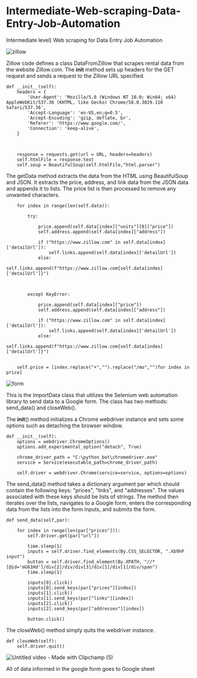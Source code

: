 # Intermediate-Web-scraping-Data-Entry-Job-Automation
Intermediate level) Web scraping for Data Entry Job Automation



![zillow](https://user-images.githubusercontent.com/39882035/228649539-30f89952-07ad-42bc-90c6-755e308843c7.gif)

Zillow code defines a class DataFromZillow that scrapes rental data from the website Zillow.com. 
The __init__ method sets up headers for the GET request and sends a request to the Zillow URL specified. 

    def __init__(self):
        headers = {
            'User-Agent': 'Mozilla/5.0 (Windows NT 10.0; Win64; x64) AppleWebKit/537.36 (KHTML, like Gecko) Chrome/58.0.3029.110 Safari/537.36',
            'Accept-Language': 'en-US,en;q=0.5',
            'Accept-Encoding': 'gzip, deflate, br',
            'Referer': 'https://www.google.com/',
            'Connection': 'keep-alive',
        }



        response = requests.get(url = URL, headers=headers)
        self.htmlFile = response.text
        self.soup = BeautifulSoup(self.htmlFile,"html.parser")

The getData method extracts the data from the HTML using BeautifulSoup and JSON. It extracts the price, address, and link data from the JSON data and appends it to lists. The price list is then processed to remove any unwanted characters.

        for index in range(len(self.data)):

            try:

                price.append(self.data[index]["units"][0]["price"])
                self.address.append(self.data[index]["address"])

                if ("https://www.zillow.com" in self.data[index]['detailUrl']):
                    self.links.append(self.data[index]['detailUrl'])
                else:
                    self.links.append(f"https://www.zillow.com{self.data[index]['detailUrl']}")



            except KeyError:

                price.append(self.data[index]["price"])
                self.address.append(self.data[index]["address"])

                if ("https://www.zillow.com" in self.data[index]['detailUrl']):
                    self.links.append(self.data[index]['detailUrl'])
                else:
                    self.links.append(f"https://www.zillow.com{self.data[index]['detailUrl']}")


        self.price = [index.replace("+","").replace("/mo","")for index in price]


![form](https://user-images.githubusercontent.com/39882035/228649352-cff79db4-e674-44b1-8e3b-2c5b2aa706f7.gif)

This is the ImportData class that utilizes the Selenium web automation library to send data to a Google form. The class has two methods: send_data() and closeWeb().

The __init__() method initializes a Chrome webdriver instance and sets some options such as detaching the browser window.

    def __init__(self):
        options = webdriver.ChromeOptions()
        options.add_experimental_option("detach", True)

        chrome_driver_path = "C:\python_bot\chromedriver.exe"
        service = Service(executable_path=chrome_driver_path)

        self.driver = webdriver.Chrome(service=service, options=options)

The send_data() method takes a dictionary argument par which should contain the following keys: "prices", "links", and "addresses". The values associated with these keys should be lists of strings. The method then iterates over the lists, navigates to a Google form, enters the corresponding data from the lists into the form inputs, and submits the form.

    def send_data(self,par):

        for index in range(len(par["prices"])):
            self.driver.get(par["url"])

            time.sleep(1)
            inputs = self.driver.find_elements(By.CSS_SELECTOR, ".Xb9hP input")
            button = self.driver.find_element(By.XPATH, "//*[@id='mG61Hd']/div[2]/div/div[3]/div[1]/div[1]/div/span")
            time.sleep(1)

            inputs[0].click()
            inputs[0].send_keys(par["prices"][index])
            inputs[1].click()
            inputs[1].send_keys(par["links"][index])
            inputs[2].click()
            inputs[2].send_keys(par["addresses"][index])

            button.click()

The closeWeb() method simply quits the webdriver instance.

    def closeWeb(self):
        self.driver.quit()

![Untitled video - Made with Clipchamp (5)](https://user-images.githubusercontent.com/39882035/228650030-ec12316c-87e3-4dd8-a3a9-3bf191bddc64.gif)

All of data informed in the google form goes to Google sheet 


